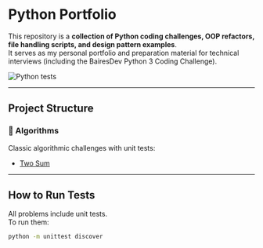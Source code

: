 # Python Portfolio

This repository is a **collection of Python coding challenges, OOP refactors, file handling scripts, and design pattern examples**.  
It serves as my personal portfolio and preparation material for technical interviews (including the BairesDev Python 3 Coding Challenge).

![Python tests](https://github.com/eddo426/python-portfolio/actions/workflows/python-tests.yml/badge.svg)

---

## Project Structure

### 🔹 Algorithms
Classic algorithmic challenges with unit tests:
- [Two Sum](algorithms/two_sum/README.md)

---

## How to Run Tests
All problems include unit tests.  
To run them:

```bash
python -m unittest discover

```
